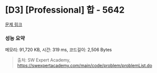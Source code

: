 # [D3] [Professional] 합 - 5642 

[문제 링크](https://swexpertacademy.com/main/code/problem/problemDetail.do?contestProbId=AWXQm2SqdxkDFAUo) 

### 성능 요약

메모리: 91,720 KB, 시간: 319 ms, 코드길이: 2,506 Bytes



> 출처: SW Expert Academy, https://swexpertacademy.com/main/code/problem/problemList.do